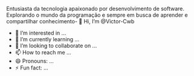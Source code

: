 Entusiasta da tecnologia apaixonado por desenvolvimento de software. Explorando o mundo da programação e sempre em busca de aprender e compartilhar conhecimento- 👋 Hi, I’m @Victor-Cwb
- 👀 I’m interested in ...
- 🌱 I’m currently learning ...
- 💞️ I’m looking to collaborate on ...
- 📫 How to reach me ...
- 😄 Pronouns: ...
- ⚡ Fun fact: ...

<!---
Victor-Cwb/Victor-Cwb is a ✨ special ✨ repository because its `README.md` (this file) appears on your GitHub profile.
You can click the Preview link to take a look at your changes.
--->
